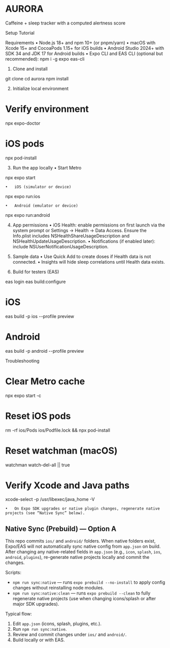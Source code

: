 # AURORA

Caffeine + sleep tracker with a computed alertness score

Setup Tutorial

Requirements
	•	Node.js 18+ and npm 10+ (or pnpm/yarn)
	•	macOS with Xcode 15+ and CocoaPods 1.15+ for iOS builds
	•	Android Studio 2024+ with SDK 34 and JDK 17 for Android builds
	•	Expo CLI and EAS CLI (optional but recommended):
npm i -g expo eas-cli

1) Clone and install

git clone <your-repo-url>
cd aurora
npm install

2) Initialize local environment

# Verify environment
npx expo-doctor

# iOS pods
npx pod-install

3) Run the app locally
	•	Start Metro

npx expo start

	•	iOS (simulator or device)

npx expo run:ios

	•	Android (emulator or device)

npx expo run:android

4) App permissions
	•	iOS Health: enable permissions on first launch via the system prompt or Settings → Health → Data Access.
Ensure the Info.plist includes NSHealthShareUsageDescription and NSHealthUpdateUsageDescription.
	•	Notifications (if enabled later): include NSUserNotificationUsageDescription.

5) Sample data
	•	Use Quick Add to create doses if Health data is not connected.
	•	Insights will hide sleep correlations until Health data exists.

6) Build for testers (EAS)

eas login
eas build:configure
# iOS
eas build -p ios --profile preview
# Android
eas build -p android --profile preview

Troubleshooting

# Clear Metro cache
npx expo start -c

# Reset iOS pods
rm -rf ios/Pods ios/Podfile.lock && npx pod-install

# Reset watchman (macOS)
watchman watch-del-all || true

# Verify Xcode and Java paths
xcode-select -p
/usr/libexec/java_home -V

	•	On Expo SDK upgrades or native plugin changes, regenerate native projects (see “Native Sync” below).

## Native Sync (Prebuild) — Option A

This repo commits `ios/` and `android/` folders. When native folders exist, Expo/EAS will not automatically sync native config from `app.json` on build. After changing any native-related fields in `app.json` (e.g., `icon`, `splash`, `ios`, `android`, `plugins`), re-generate native projects locally and commit the changes.

Scripts:

- `npm run sync:native` — runs `expo prebuild --no-install` to apply config changes without reinstalling node modules.
- `npm run sync:native:clean` — runs `expo prebuild --clean` to fully regenerate native projects (use when changing icons/splash or after major SDK upgrades).

Typical flow:

1. Edit `app.json` (icons, splash, plugins, etc.).
2. Run `npm run sync:native`.
3. Review and commit changes under `ios/` and `android/`.
4. Build locally or with EAS.
